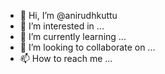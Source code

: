 - 👋 Hi, I’m @anirudhkuttu
- 👀 I’m interested in ...
- 🌱 I’m currently learning ...
- 💞️ I’m looking to collaborate on ...
- 📫 How to reach me ...

<!---
anirudhkuttu/anirudhkuttu is a ✨ special ✨ repository because its `README.md` (this file) appears on your GitHub profile.
You can click the Preview link to take a look at your changes.
--->
